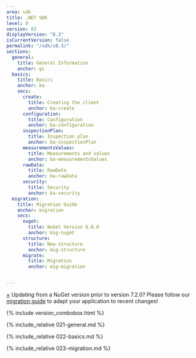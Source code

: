 ```yaml
---
area: sdk
title: .NET SDK
level: 0
version: 83
displayVersion: "8.3"
isCurrentVersion: false
permalink: "/sdk/v8.3/"
sections:
  general:
    title: General Information
    anchor: gi  
  basics:
    title: Basics
    anchor: ba
    secs:
      create:
        title: Creating the client
        anchor: ba-create
      configuration:
        title: Configuration
        anchor: ba-configuration
      inspectionPlan:
        title: Inspection plan
        anchor: ba-inspectionPlan
      measurementsValues:
        title: Measurements and values
        anchor: ba-measurementsValues
      rawData:
        title: RawData
        anchor: ba-rawData
      security:
        title: Security
        anchor: ba-security
  migration:
    title: Migration Guide
    anchor: migration
    secs:
      nuget:
        title: NuGet Version 6.0.0
        anchor: mig-nuget
      structure:
        title: New structure
        anchor: mig-structure
      migrate:
        title: Migration
        anchor: mig-migration


---
```


<div class="alert alert-info fade in">
  <a href="#" class="close" data-dismiss="alert" aria-label="close">&times;</a>
  Updating from a NuGet version prior to version 7.2.0? Please follow our <a href="#migration" class="alert-link">migration guide</a> to adapt your application to recent changes!
</div>

{% include version_combobox.html %}

{% include_relative 021-general.md %}

{% include_relative 022-basics.md %}

<p class="dottedline" />

{% include_relative 023-migration.md %}

<p class="dottedline" />
